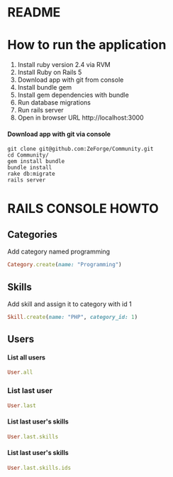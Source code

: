 # README

# How to run the application
1. Install ruby version 2.4 via RVM
2. Install Ruby on Rails 5
3. Download app with git from console
3. Install bundle gem
4. Install gem dependencies with bundle
5. Run database migrations
6. Run rails server
7. Open in browser URL http://localhost:3000

#### Download app with git via console

```console
git clone git@github.com:ZeForge/Community.git
cd Community/
gem install bundle
bundle install
rake db:migrate
rails server
```

# RAILS CONSOLE HOWTO

## Categories

Add category named programming

```ruby
Category.create(name: "Programming")
```

## Skills
Add skill and assign it to category with id 1
```ruby
Skill.create(name: "PHP", category_id: 1)
```

## Users

#### List all users
```ruby
User.all
```

### List last user

```ruby
User.last
```

#### List last user's skills

```ruby
User.last.skills
```

####  List last user's skills

```ruby
User.last.skills.ids
```
